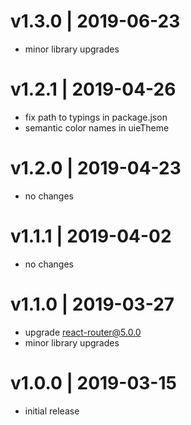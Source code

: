 # v1.3.0 | 2019-06-23
* minor library upgrades

# v1.2.1 | 2019-04-26
* fix path to typings in package.json
* semantic color names in uieTheme

# v1.2.0 | 2019-04-23
* no changes

# v1.1.1 | 2019-04-02
* no changes

# v1.1.0 | 2019-03-27
* upgrade react-router@5.0.0
* minor library upgrades

# v1.0.0 | 2019-03-15
* initial release
